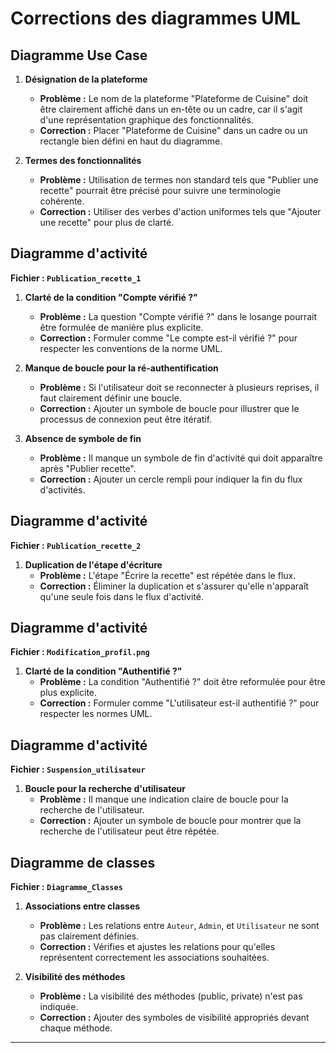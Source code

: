# Corrections des diagrammes UML

## Diagramme Use Case

1. **Désignation de la plateforme**
   - **Problème :** Le nom de la plateforme "Plateforme de Cuisine" doit être clairement affiché dans un en-tête ou un cadre, car il s'agit d'une représentation graphique des fonctionnalités.
   - **Correction :** Placer "Plateforme de Cuisine" dans un cadre ou un rectangle bien défini en haut du diagramme.

2. **Termes des fonctionnalités**
   - **Problème :** Utilisation de termes non standard tels que "Publier une recette" pourrait être précisé pour suivre une terminologie cohérente.
   - **Correction :** Utiliser des verbes d'action uniformes tels que "Ajouter une recette" pour plus de clarté.

## Diagramme d'activité

**Fichier : `Publication_recette_1`**

1. **Clarté de la condition "Compte vérifié ?"**
   - **Problème :** La question "Compte vérifié ?" dans le losange pourrait être formulée de manière plus explicite.
   - **Correction :** Formuler comme "Le compte est-il vérifié ?" pour respecter les conventions de la norme UML.

2. **Manque de boucle pour la ré-authentification**
   - **Problème :** Si l'utilisateur doit se reconnecter à plusieurs reprises, il faut clairement définir une boucle.
   - **Correction :** Ajouter un symbole de boucle pour illustrer que le processus de connexion peut être itératif.

3. **Absence de symbole de fin**
   - **Problème :** Il manque un symbole de fin d'activité qui doit apparaître après "Publier recette".
   - **Correction :** Ajouter un cercle rempli pour indiquer la fin du flux d'activités.

## Diagramme d'activité

**Fichier : `Publication_recette_2`**

1. **Duplication de l'étape d'écriture**
   - **Problème :** L'étape "Écrire la recette" est répétée dans le flux.
   - **Correction :** Éliminer la duplication et s'assurer qu'elle n'apparaît qu'une seule fois dans le flux d'activité.

## Diagramme d'activité

**Fichier : `Modification_profil.png`**

1. **Clarté de la condition "Authentifié ?"**
   - **Problème :** La condition "Authentifié ?" doit être reformulée pour être plus explicite.
   - **Correction :** Formuler comme "L'utilisateur est-il authentifié ?" pour respecter les normes UML.

## Diagramme d'activité

**Fichier : `Suspension_utilisateur`**

1. **Boucle pour la recherche d'utilisateur**
   - **Problème :** Il manque une indication claire de boucle pour la recherche de l'utilisateur.
   - **Correction :** Ajouter un symbole de boucle pour montrer que la recherche de l'utilisateur peut être répétée.

## Diagramme de classes

**Fichier : `Diagramme_Classes`**

1. **Associations entre classes**
   - **Problème :** Les relations entre `Auteur`, `Admin`, et `Utilisateur` ne sont pas clairement définies.
   - **Correction :** Vérifies et ajustes les relations pour qu'elles représentent correctement les associations souhaitées.

2. **Visibilité des méthodes**
   - **Problème :** La visibilité des méthodes (public, private) n'est pas indiquée.
   - **Correction :** Ajouter des symboles de visibilité appropriés devant chaque méthode.

---
